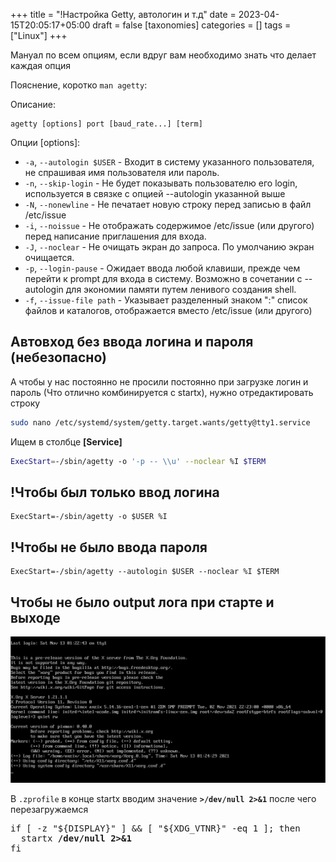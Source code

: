 +++
title = "!Настройка Getty, автологин и т.д"
date = 2023-04-15T20:05:17+05:00
draft = false
[taxonomies]
categories = []
tags = ["Linux"]
+++

Мануал по всем опциям, если вдруг вам необходимо знать что делает каждая опция

Пояснение, коротко `man agetty`:

Описание:
```
agetty [options] port [baud_rate...] [term]
```
Опции [options]:
* `-a`, `--autologin $USER` - Входит в систему указанного пользователя, не спрашивая имя пользователя или пароль.
* `-n`, `--skip-login` - Не будет показывать пользователю его login, используется в связке с опцией --autologin указанной выше
* `-N`, `--nonewline` - Не печатает новую строку перед записью в файл /etc/issue
* `-i`, `--noissue` - Не отображать содержимое /etc/issue (или другого) перед написание приглашения для входа.
* `-J`, `--noclear` - Не очищать экран до запроса. По умолчанию экран очищается.
* `-p`, `--login-pause` - Ожидает ввода любой клавиши, прежде чем перейти к prompt для входа в систему. Возможно в сочетании с --autologin для экономии памяти путем ленивого создания shell.
* `-f`, `--issue-file path` - Указывает разделенный знаком ":" список файлов и каталогов, отображается вместо /etc/issue (или другого)

## Автовход без ввода логина и пароля (небезопасно)

А чтобы у нас постоянно не просили постоянно при загрузке логин и пароль (Что отлично комбинируется с startx), нужно отредактировать строку
```sh
sudo nano /etc/systemd/system/getty.target.wants/getty@tty1.service
```
Ищем в столбце **[Service]**
```sh
ExecStart=-/sbin/agetty -o '-p -- \\u' --noclear %I $TERM
```

## !Чтобы был только ввод логина
```
ExecStart=-/sbin/agetty -o $USER %I
```

## !Чтобы не было ввода пароля

```
ExecStart=-/sbin/agetty --autologin $USER --noclear %I $TERM
```

## Чтобы не было output лога при старте и выходе

![](/images/getty-autologin-and-etc/output-log-getty.png)


В `.zprofile` в конце startx вводим значение **`>/dev/null 2>&1`** после чего перезагружаемся
<pre>
if [ -z "${DISPLAY}" ] && [ "${XDG_VTNR}" -eq 1 ]; then
  startx <b>/dev/null 2>&1</b>
fi
</pre>
